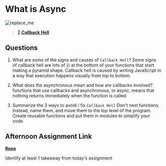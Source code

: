 # What is Async

![replace_me](https://codeworks.blob.core.windows.net/public/assets/img/illustrations/placeholder.svg)

> **📖 [Callback Hell](https://codeworksacademy.com/fs-student-guide/resources/wk4/01-Callbacks)**

## Questions

1. What are some of the signs and causes of `Callback Hell`?
   Some signs of callback hell are lots of }) at the bottom of your functions that start making a pyramid shape. Callback hell is caused by writing JavaScript in a way that execution happens visually from top to bottom.

2. What does the asynchronous mean and how are callbacks involved?
   functions that use callbacks and asynchronous, or async, means that nothing returns immediately when the function is called

3. Summarize the 3 ways to avoid / fix `Callback Hell`
   Don't nest functions. Instead, name them, and move them to the top level of the program. Create reusable functions and put them in modules to simplify your code.

## Afternoon Assignment Link

**[Repo](https://github.com/TobyComon/TriviaGame)**

Identify at least 1 takeaway from today's assignment
